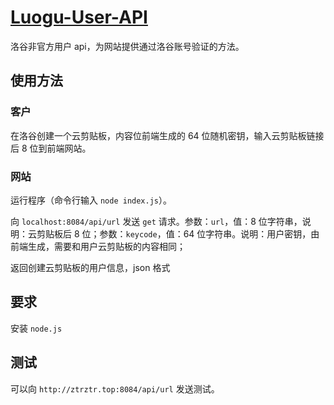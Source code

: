 # [Luogu-User-API](https://github.com/ZhongTianrui/Luogu-User-API)

洛谷非官方用户 api，为网站提供通过洛谷账号验证的方法。



## 使用方法
### 客户
在洛谷创建一个云剪贴板，内容位前端生成的 $64$ 位随机密钥，输入云剪贴板链接后 $8$ 位到前端网站。
### 网站

运行程序（命令行输入 `node index.js`）。

向 `localhost:8084/api/url` 发送 `get` 请求。参数：`url`，值：8 位字符串，说明：云剪贴板后 $8$ 位；参数：`keycode`，值：64 位字符串。说明：用户密钥，由前端生成，需要和用户云剪贴板的内容相同；

返回创建云剪贴板的用户信息，json 格式

## 要求

安装 `node.js`

## 测试

可以向 `http://ztrztr.top:8084/api/url` 发送测试。
